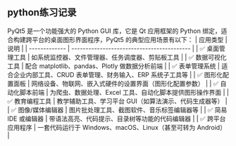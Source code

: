 ## python练习记录

PyQt5 是一个功能强大的 Python GUI 库，它是 Qt 应用框架的 Python 绑定，适合构建跨平台的桌面图形界面程序，PyQt5 的典型应用场景有以下：
| 应用类型          | 说明                                         |
| ------------- | ------------------------------------------ |
| ✅ 桌面管理工具      | 如系统监控器、文件管理器、任务调度器、剪贴板工具                   |
| ✅ 数据可视化工具     | 配合 matplotlib、pandas、Plotly 做数据分析前端        |
| ✅ 表单管理系统      | 适合企业内部工具、CRUD 表单管理、财务输入、ERP 系统子工具等         |
| ✅ 图形化配置面板     | 网络设备、物联网、嵌入式硬件的设置界面（图形化配置参数）               |
| ✅ 自动化脚本前端     | 为爬虫、数据处理、Excel 工具、自动化脚本提供图形操作界面            |
| ✅ 教育编程工具      | 教学辅助工具、学习平台 GUI（如算法演示、代码生成器等）              |
| ✅ 图像/媒体编辑器    | 图片批处理工具、截图软件、音乐标签编辑器等                      |
| ✅ 简易 IDE 或编辑器 | 带语法高亮、代码提示、目录树等功能的代码编辑器                    |
| ✅ 跨平台应用程序     | 一套代码运行于 Windows、macOS、Linux（甚至可转为 Android） |
